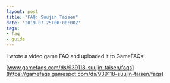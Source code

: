 ```yaml
---
layout: post
title: "FAQ: Suujin Taisen"
date: '2019-07-25T00:00:00Z'
tags:
- faq
- guide
---
```


I wrote a video game FAQ and uploaded it to GameFAQs:

[www.gamefaqs.com/ds/939118-suujin-taisen/faqs](https://gamefaqs.gamespot.com/ds/939118-suujin-taisen/faqs)
